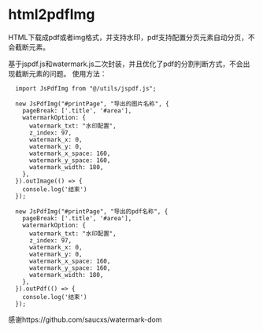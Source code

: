# html2pdfImg
HTML下载成pdf或者img格式，并支持水印，pdf支持配置分页元素自动分页，不会截断元素。

基于jspdf.js和watermark.js二次封装，并且优化了pdf的分割判断方式，不会出现截断元素的问题。
使用方法：

      import JsPdfImg from "@/utils/jspdf.js";

      new JsPdfImg("#printPage", "导出的图片名称", {
        pageBreak: ['.title', '#area'],
        watermarkOption: {
          watermark_txt: "水印配置",
          z_index: 97,
          watermark_x: 0,
          watermark_y: 0,
          watermark_x_space: 160,
          watermark_y_space: 160,
          watermark_width: 180,
        },
      }).outImage(() => {
        console.log('结束')
      });
      
      new JsPdfImg("#printPage", "导出的pdf名称", {
        pageBreak: ['.title', '#area'],
        watermarkOption: {
          watermark_txt: "水印配置",
          z_index: 97,
          watermark_x: 0,
          watermark_y: 0,
          watermark_x_space: 160,
          watermark_y_space: 160,
          watermark_width: 180,
        },
      }).outPdf(() => {
        console.log('结束')
      });



感谢https://github.com/saucxs/watermark-dom
